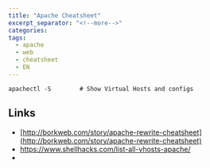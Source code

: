 ```yaml
---
title: "Apache Cheatsheet"
excerpt_separator: "<!--more-->"
categories:
tags:
  - apache
  - web
  - cheatsheet
  - EN
---
```



```
apachectl -S        # Show Virtual Hosts and configs
```

## Links

* [http://borkweb.com/story/apache-rewrite-cheatsheet](http://borkweb.com/story/apache-rewrite-cheatsheet)
* https://www.shellhacks.com/list-all-vhosts-apache/
* 


